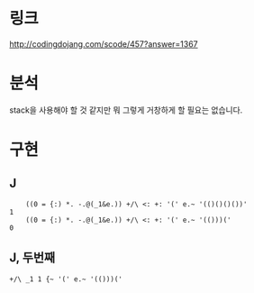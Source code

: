 # 링크 #
http://codingdojang.com/scode/457?answer=1367
# 분석 #
stack을 사용해야 할 것 같지만 뭐 그렇게 거창하게 할 필요는 없습니다.
# 구현 #
## J ##

		((0 = {:) *. -.@(_1&e.)) +/\ <: +: '(' e.~ '(()()()())'
	1
		((0 = {:) *. -.@(_1&e.)) +/\ <: +: '(' e.~ '(()))('
	0

## J, 두번째 ##

	+/\ _1 1 {~ '(' e.~ '(()))('